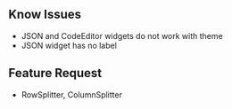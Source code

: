 ## Know Issues

- JSON and CodeEditor widgets do not work with theme
- JSON widget has no label

## Feature Request

- RowSplitter, ColumnSplitter